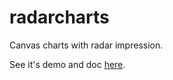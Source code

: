 radarcharts
===========

Canvas charts with radar impression.

See it's demo and doc <a target="_blank" href="http://kikoshoung.me/#radar-charts">here</a>.
